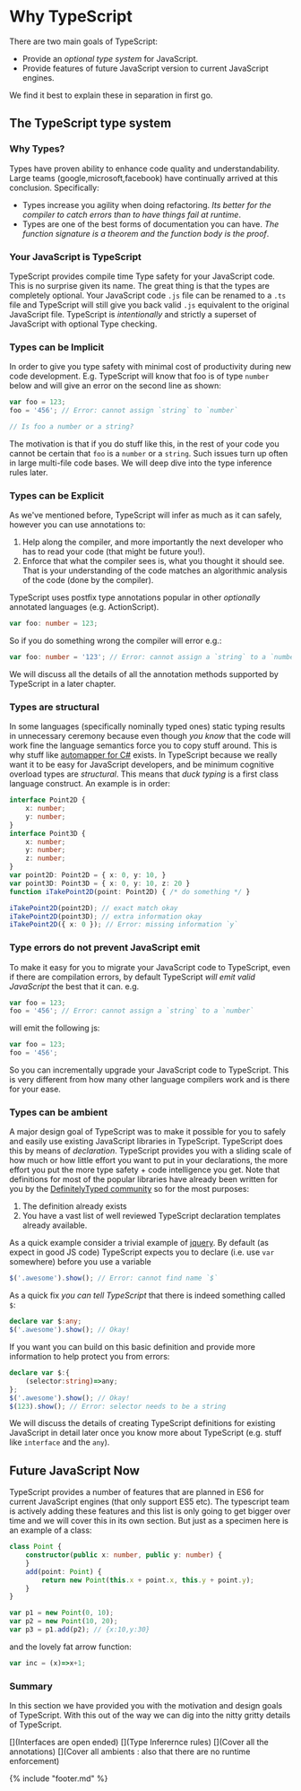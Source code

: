 # Why TypeScript
There are two main goals of TypeScript:
* Provide an *optional type system* for JavaScript.
* Provide features of future JavaScript version to current JavaScript engines.

We find it best to explain these in separation in first go.

## The TypeScript type system

### Why Types?
Types have proven ability to enhance code quality and understandability. Large teams (google,microsoft,facebook) have continually arrived at this conclusion. Specifically:

* Types increase you agility when doing refactoring. *Its better for the compiler to catch errors than to have things fail at runtime*.
* Types are one of the best forms of documentation you can have. *The function signature is a theorem and the function body is the proof*.

### Your JavaScript is TypeScript
TypeScript provides compile time Type safety for your JavaScript code. This is no surprise given its name. The great thing is that the types are completely optional. Your JavaScript code `.js` file can be renamed to a `.ts` file and TypeScript will still give you back valid `.js` equivalent to the original JavaScript file. TypeScript is *intentionally* and strictly a superset of JavaScript with optional Type checking.

### Types can be Implicit
In order to give you type safety with minimal cost of productivity during new code development. E.g. TypeScript will know that foo is of type `number` below and will give an error on the second line as shown:

```ts
var foo = 123;
foo = '456'; // Error: cannot assign `string` to `number`

// Is foo a number or a string?
```
The motivation is that if you do stuff like this, in the rest of your code you cannot be certain that `foo` is a `number` or a `string`. Such issues turn up often in large multi-file code bases. We will deep dive into the type inference rules later.

### Types can be Explicit
As we've mentioned before, TypeScript will infer as much as it can safely, however you can use annotations to:
1. Help along the compiler, and more importantly the next developer who has to read your code (that might be future you!).
1. Enforce that what the compiler sees is, what you thought it should see. That is your understanding of the code matches an algorithmic analysis of the code (done by the compiler).

TypeScript uses postfix type annotations popular in other *optionally* annotated languages (e.g. ActionScript).

```ts
var foo: number = 123;
```
So if you do something wrong the compiler will error e.g.:

```ts
var foo: number = '123'; // Error: cannot assign a `string` to a `number`
```

We will discuss all the details of all the annotation methods supported by TypeScript in a later chapter.

### Types are structural
In some languages (specifically nominally typed ones) static typing results in unnecessary ceremony because even though *you know* that the code will work fine the language semantics force you to copy stuff around. This is why stuff like [automapper for C#](http://automapper.org/) exists. In TypeScript because we really want it to be easy for JavaScript developers, and be minimum cognitive overload types are *structural*. This means that *duck typing* is a first class language construct. An example is in order:

```ts
interface Point2D {
    x: number;
    y: number;
}
interface Point3D {
    x: number;
    y: number;
    z: number;
}
var point2D: Point2D = { x: 0, y: 10, }
var point3D: Point3D = { x: 0, y: 10, z: 20 }
function iTakePoint2D(point: Point2D) { /* do something */ }

iTakePoint2D(point2D); // exact match okay
iTakePoint2D(point3D); // extra information okay
iTakePoint2D({ x: 0 }); // Error: missing information `y`
```

### Type errors do not prevent JavaScript emit
To make it easy for you to migrate your JavaScript code to TypeScript, even if there are compilation errors, by default TypeScript *will emit valid JavaScript* the best that it can. e.g.

```ts
var foo = 123;
foo = '456'; // Error: cannot assign a `string` to a `number`
```

will emit the following js: 

```ts
var foo = 123;
foo = '456';
```

So you can incrementally upgrade your JavaScript code to TypeScript. This is very different from how many other language compilers work and is there for your ease.

### Types can be ambient
A major design goal of TypeScript was to make it possible for you to safely and easily use existing JavaScript libraries in TypeScript. TypeScript does this by means of *declaration*. TypeScript provides you with a sliding scale of how much or how little effort you want to put in your declarations, the more effort you put the more type safety + code intelligence you get. Note that definitions for most of the popular libraries have already been written for you by the [DefinitelyTyped community](https://github.com/borisyankov/DefinitelyTyped) so for the most purposes: 

1. The definition already exists 
1. You have a vast list of well reviewed TypeScript declaration templates already available.

As a quick example consider a trivial example of [jquery](https://jquery.com/). By default (as expect in good JS code) TypeScript expects you to declare (i.e. use `var` somewhere) before you use a variable
```ts
$('.awesome').show(); // Error: cannot find name `$`
```
As a quick fix *you can tell TypeScript* that there is indeed something called `$`: 
```ts
declare var $:any;
$('.awesome').show(); // Okay! 
```
If you want you can build on this basic definition and provide more information to help protect you from errors: 
```ts
declare var $:{
    (selector:string)=>any;
};
$('.awesome').show(); // Okay! 
$(123).show(); // Error: selector needs to be a string
```

We will discuss the details of creating TypeScript definitions for existing JavaScript in detail later once you know more about TypeScript (e.g. stuff like `interface` and the `any`).

## Future JavaScript Now
TypeScript provides a number of features that are planned in ES6 for current JavaScript engines (that only support ES5 etc). The typescript team is actively adding these features and this list is only going to get bigger over time and we will cover this in its own section. But just as a specimen here is an example of a class: 

```ts
class Point {
    constructor(public x: number, public y: number) {
    }
    add(point: Point) {
        return new Point(this.x + point.x, this.y + point.y);
    }
}

var p1 = new Point(0, 10);
var p2 = new Point(10, 20);
var p3 = p1.add(p2); // {x:10,y:30}
```

and the lovely fat arrow function: 

```ts
var inc = (x)=>x+1;
```

### Summary
In this section we have provided you with the motivation and design goals of TypeScript. With this out of the way we can dig into the nitty gritty details of TypeScript.

[](Interfaces are open ended)
[](Type Inferernce rules)
[](Cover all the annotations)
[](Cover all ambients : also that there are no runtime enforcement)


{% include "footer.md" %}